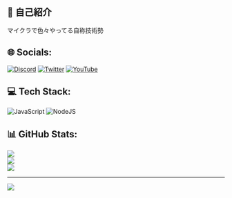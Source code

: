## 📓 自己紹介 
マイクラで色々やってる自称技術勢

## 🌐 Socials:
[![Discord](https://img.shields.io/badge/Discord-%237289DA.svg?style=for-the-badge&logo=discord&logoColor=white)](https://discord.gg/cXr4bC9sPY) [![Twitter](https://img.shields.io/badge/Twitter-%231DA1F2.svg?style=for-the-badge&logo=Twitter&logoColor=white)](https://twitter.com/KaronDAAA) [![YouTube](https://img.shields.io/badge/YouTube-%23FF0000.svg?style=for-the-badge&logo=YouTube&logoColor=white)]([https://www.youtube.com/@karon](https://www.youtube.com/@KaronDAAA)) 

## 💻 Tech Stack:
![JavaScript](https://img.shields.io/badge/javascript-%23323330.svg?style=for-the-badge&logo=javascript&logoColor=%23F7DF1E) ![NodeJS](https://img.shields.io/badge/node.js-6DA55F?style=for-the-badge&logo=node.js&logoColor=white) 
## 📊 GitHub Stats:
![](https://github-readme-stats.vercel.app/api?username=karonyt&theme=bear&hide_border=false&include_all_commits=false&count_private=true)<br/>
![](https://github-readme-streak-stats.herokuapp.com/?user=karonyt&theme=bear&hide_border=false)<br/>
![](https://github-readme-stats.vercel.app/api/top-langs/?username=karonyt&theme=bear&hide_border=false&include_all_commits=false&count_private=true&layout=compact)

---
[![](https://visitcount.itsvg.in/api?id=karonyt&icon=2&color=8)](https://visitcount.itsvg.in)

<!-- Proudly created with GPRM ( https://gprm.itsvg.in ) -->
